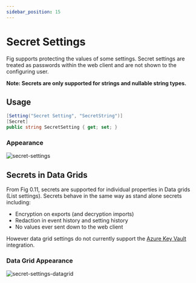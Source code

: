 ```yaml
---
sidebar_position: 15
---
```


# Secret Settings

Fig supports protecting the values of some settings. Secret settings are treated as passwords within the web client and are not shown to the configuring user.

**Note: Secrets are only supported for strings and nullable string types.**

## Usage

```csharp
[Setting("Secret Setting", "SecretString")]
[Secret]
public string SecretSetting { get; set; }
```

### Appearance

![secret-settings](../../../static/img/secret-settings.png)

## Secrets in Data Grids

From Fig 0.11, secrets are supported for individual properties in Data grids (List settings).
Secrets behave in the same way as stand alone secrets including:

- Encryption on exports (and decryption imports)
- Redaction in event history and setting history
- No values ever sent down to the web client

However data grid settings do not currently support the [Azure Key Vault](../26-azure-keyvault-integration.md) integration.

### Data Grid Appearance

![secret-settings-datagrid](../../../static/img/password-in-datagrid.png)
